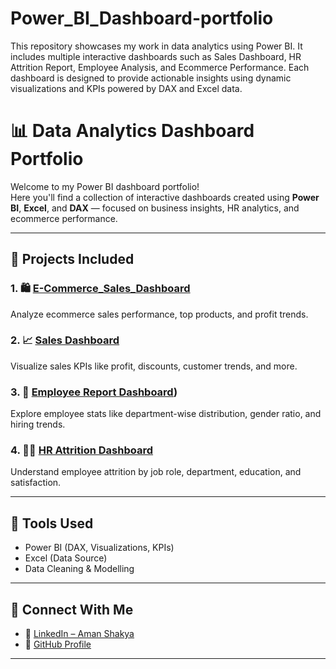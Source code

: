 # Power_BI_Dashboard-portfolio
This repository showcases my work in data analytics using Power BI. It includes multiple interactive dashboards such as Sales Dashboard, HR Attrition Report, Employee Analysis, and Ecommerce Performance. Each dashboard is designed to provide actionable insights using dynamic visualizations and KPIs powered by DAX and Excel data.

# 📊 Data Analytics Dashboard Portfolio

Welcome to my Power BI dashboard portfolio!  
Here you'll find a collection of interactive dashboards created using **Power BI**, **Excel**, and **DAX** — focused on business insights, HR analytics, and ecommerce performance.

---

## 🔗 Projects Included

### 1. 🛍️ [E-Commerce_Sales_Dashboard](https://github.com/Aman01056/E-COMMERCE-SALES-DASHBOARD)
Analyze ecommerce sales performance, top products, and profit trends.

### 2. 📈 [Sales Dashboard](https://github.com/Aman01056/SALES_DASHBOARD)
Visualize sales KPIs like profit, discounts, customer trends, and more.

### 3. 👥 [Employee Report Dashboard](https://github.com/Aman01056/Employee_Report_Dashboard))
Explore employee stats like department-wise distribution, gender ratio, and hiring trends.

### 4. 🧑‍💼 [HR Attrition Dashboard](https://github.com/Aman01056/hr-attrition-analysis)
Understand employee attrition by job role, department, education, and satisfaction.

---

## 📎 Tools Used
- Power BI (DAX, Visualizations, KPIs)
- Excel (Data Source)
- Data Cleaning & Modelling

---

## 🔗 Connect With Me
- 💼 [LinkedIn – Aman Shakya](https://www.linkedin.com/in/aman-shakya-b3b3292bb/)
- 🧠 [GitHub Profile](https://github.com/Aman01056)

---
